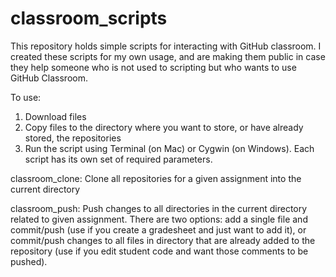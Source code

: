 # classroom_scripts
This repository holds simple scripts for interacting with GitHub classroom. I created these scripts for my own usage, and are making them public in case they help someone who is not used to scripting but who wants to use GitHub Classroom. 

To use: 

1. Download files
2. Copy files to the directory where you want to store, or have already stored, the repositories
3. Run the script using Terminal (on Mac) or Cygwin (on Windows). Each script has its own set of required parameters.

classroom_clone: Clone all repositories for a given assignment into the current directory

classroom_push: Push changes to all directories in the current directory related to given assignment. There are two options: add a single file and commit/push (use if you create a gradesheet and just want to add it), or commit/push changes to all files in directory that are already added to the repository (use if you edit student code and want those comments to be pushed).
